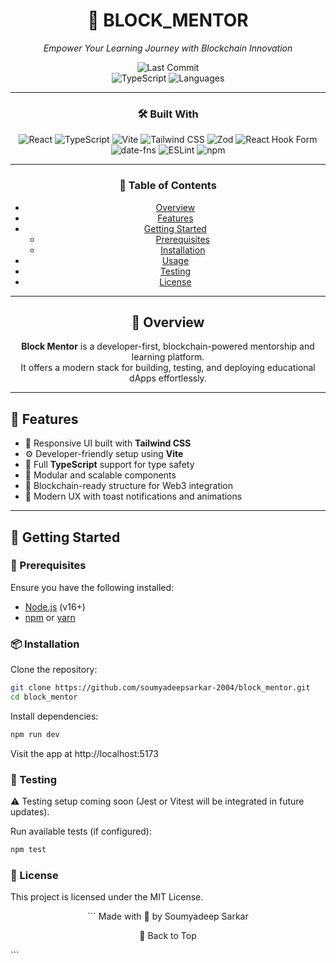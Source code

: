 <div align="center">

# 🚀 BLOCK_MENTOR  
*Empower Your Learning Journey with Blockchain Innovation*

![Last Commit](https://img.shields.io/github/last-commit/soumyadeepsarkar-2004/block_mentor?style=flat-square)  
![TypeScript](https://img.shields.io/badge/TypeScript-99%25-blue?style=flat-square) 
![Languages](https://img.shields.io/github/languages/count/soumyadeepsarkar-2004/block_mentor?style=flat-square)

---

### 🛠️ Built With

![React](https://img.shields.io/badge/-React-61DAFB?logo=react&logoColor=black&style=flat-square)
![TypeScript](https://img.shields.io/badge/-TypeScript-3178C6?logo=typescript&logoColor=white&style=flat-square)
![Vite](https://img.shields.io/badge/-Vite-646CFF?logo=vite&logoColor=white&style=flat-square)
![Tailwind CSS](https://img.shields.io/badge/-TailwindCSS-38B2AC?logo=tailwind-css&logoColor=white&style=flat-square)
![Zod](https://img.shields.io/badge/-Zod-4B32C3?style=flat-square)
![React Hook Form](https://img.shields.io/badge/-React_Hook_Form-EC5990?style=flat-square)
![date-fns](https://img.shields.io/badge/-date_fns-pink?style=flat-square)
![ESLint](https://img.shields.io/badge/-ESLint-4B32C3?logo=eslint&logoColor=white&style=flat-square)
![npm](https://img.shields.io/badge/-npm-CB3837?logo=npm&style=flat-square)

---

### 📑 Table of Contents

- [Overview](#-overview)
- [Features](#-features)
- [Getting Started](#-getting-started)
  - [Prerequisites](#-prerequisites)
  - [Installation](#-installation)
- [Usage](#-usage)
- [Testing](#-testing)
- [License](#-license)

</div>

---

<div align="center">

## 📖 Overview

**Block Mentor** is a developer-first, blockchain-powered mentorship and learning platform.  
It offers a modern stack for building, testing, and deploying educational dApps effortlessly.

</div>

---

## 🌟 Features

- 🎨 Responsive UI built with **Tailwind CSS**
- ⚙️ Developer-friendly setup using **Vite**
- 🔐 Full **TypeScript** support for type safety
- 🧱 Modular and scalable components
- 🔗 Blockchain-ready structure for Web3 integration
- 🔔 Modern UX with toast notifications and animations

---

## 🚀 Getting Started

### 🔧 Prerequisites

Ensure you have the following installed:

- [Node.js](https://nodejs.org/) (v16+)
- [npm](https://www.npmjs.com/) or [yarn](https://yarnpkg.com/)

### 📦 Installation

Clone the repository:

```bash
git clone https://github.com/soumyadeepsarkar-2004/block_mentor.git
cd block_mentor
```
Install dependencies:

```bash
npm run dev
```
Visit the app at http://localhost:5173

### 🧪 Testing
⚠️ Testing setup coming soon (Jest or Vitest will be integrated in future updates).

Run available tests (if configured):
```bash
npm test
```
### 📄 License
This project is licensed under the MIT License.

<div align="center">
``` Made with 💙 by Soumyadeep Sarkar

🔼 Back to Top 

</div> ```
